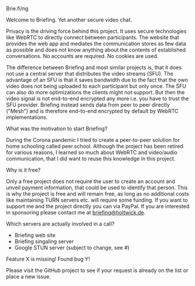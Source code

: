 Brie.fi/ng

Welcome to Briefing. Yet another secure video chat. 

Privacy is the driving force behind this project. It uses secure technologies like WebRTC to directly connect between participants. The website that provides the web app and mediates the communication stores as few data as possible and does not know anything about the contents of established conversations. No accounts are required. No cookies are used.

The difference between Briefing and most similar projects is, that it does not use a central server that distributes the video streams (SFU). The advantage of an SFU is that it saves bandwidth due to the fact that the own video does not being uploaded to each participant but only once. The SFU can also do more optimizations the clients might not support. But then the video signal is not end-to-end encrypted any more i.e. you have to trust the SFU provider. Briefing instead sends data from peer to peer directly ("Mesh") and is therefore end-to-end encrypted by default by WebRTC implementations.

What was the motivation to start Briefing?

During the Corona pandemic I tried to create a peer-to-peer solution for home schooling called peer.school. Although the project has been retired for various reasons, I learned so much about WebRTC and video/audio communication, that I did want to reuse this knowledge in this project. 

Why is it free?

Only a free project does not require the user to create an account and unveil payment information, that could be used to identify that person. This is why the project is free and will remain free, as long as no additional costs like maintaining TURN servers etc. will require some funding. If you want to support me and the project directly you can via PayPal. If you are interested in sponsoring please contact me at briefing@holtwick.de.

Which servers are actually involved in a call?

- Briefing web site
- Briefing singaling server
- Google STUN server (subject to change, see #) 

Feature X is missing! Found bug Y!

Please visit the GitHub project to see if your request is already on the list or place a new issue. 


